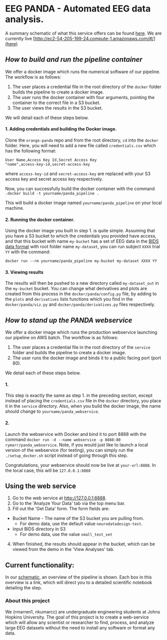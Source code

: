 # EEG PANDA - Automated EEG data analysis.
A summary schematic of what this service offers can be found [here](https://www.lucidchart.com/documents/view/ca99b646-c76a-42ef-8083-cacf3ada2c43).
We are currently live [http://ec2-54-205-199-24.compute-1.amazonaws.com/#/](here)

##  *How to build and run the pipeline container*
We offer a docker image which runs the numerical software of our pipeline. The workflow is as follows:
1. The user places a credential file in the root directory of the `docker` folder builds the pipeline to create a docker image.
2. The user runs the docker container with four arguments, pointing the container to the correct file in a S3 bucket.
3. The user views the results in the S3 bucket.

We will detail each of these steps below.

#### 1. Adding credentials and building the Docker image.
Clone the `orange-panda` repo and from the root directory, `cd` into the `docker` folder. Here, you will need to add a new file called `credentials.csv` which has the following format:
```
User Name,Access Key Id,Secret Access Key
"name",access-key-id,secret-access-key
```
where `access-key-id` and `secret-access-key` are replaced with your S3 access key and secret access key respectively.

Now, you can successfully build the docker container with the command
`.docker build -t yourname/panda_pipeline .`

This will build a docker image named `yourname/panda_pipeline` on your local machine.

#### 2. Running the docker container.
Using the docker image you built in step 1. is quite simple. Assuming that you have a S3 bucket to which the credentials you provided have access, and that this bucket with name `my-bucket` has a set of EEG data in the [BIDS data format](https://github.com/NeuroDataDesign/orange-panda/blob/master/notes/pipeline/data_format.md) with root folder name `my-dataset`, you can run subject `XXXX` trial `YY` with the command:
```
docker run --rm yourname/panda_pipeline my-bucket my-dataset XXXX YY
```
#### 3. Viewing results
The results will then be pushed to a new directory called `my-dataset_out` in the `my-bucket` bucket.
You can change what derivatives and plots are created from this process in the `docker/panda/config.py` file, by adding to the `plots` and `derivatives` lists functions which you find in the `docker/panda/viz.py` and `docker/panda/derivatives.py` files respectively.

## *How to stand up the PANDA webservice*
We offer a docker image which runs the production webservice launching our pipeline on AWS batch. The workflow is as follows:
1. The user places a credential file in the root directory of the `service` folder and builds the pipeline to create a docker image.
2. The user runs the docker image and binds it to a public facing port (port 80).

We detail each of these steps below.

#### 1.
This step is exactly the same as step 1. in the preceding section, except instead of placing the `credentials.csv` file in the `docker` directory, you place it in the `service` directory. Also, when you build the docker image, the name should change to `yourname/panda_webservice`.

#### 2.
Launch the webservice with Docker and bind it to port 8888 with the command `docker run -d --name webservice -p 8888:80 rymarr/panda_webservice`. Note, if you would just like to launch a local version of the webservice (for testing), you can simply run the `./setup_docker.sh` script instead of going through this step.

Congratulations, your webservice should now be live at `your-url:8888`. In the local case, this will be `127.0.0.1:8888`

## Using the web service
1. Go to the web service at http://127.0.0.1:8888.
2. Go to the 'Analyze Your Data' tab via the top menu bar.
3. Fill out the 'Get Data' form. The form fields are:
  * Bucket Name - The name of the S3 bucket you are pulling from.
    * For demo data, use the default value `neurodatadesign-test`.
  * Input BIDS directory in S3
    * For demo data, use the value `small_test_set`
4. When finished, the results should appear in the bucket, which can be viewed from the demo in the 'View Analyses' tab.

## Current functionality:

In our [schematic](https://www.lucidchart.com/documents/view/ca99b646-c76a-42ef-8083-cacf3ada2c43), an overview of the pipeline is shown. Each box in this overview is a link, which will direct you to a detailed scientific notebook detailing the step.


### About this project
We (rmarren1, nkumarcc) are undergraduate engineering students at Johns Hopkins University.
The goal of this project is to create a web-service which will allow any scientist or researcher to find, process, and analyze large EEG datasets without the need to install any software or format any data.
